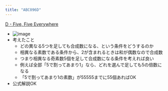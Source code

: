 ```yaml
---
title: "ABC096D"
---
```


[D - Five, Five Everywhere](https://atcoder.jp/contests/abc096/tasks/abc096_d)
- ![image](https://gyazo.com/e4a86f67947bdeacf40467275b5a5827/thumb/1000)
- 考えたこと
    - どの異なる5つを足しても合成数になる、という条件をどうするのか
    - 相異なる素数である条件から、2が含まれるときは和が偶数なので合成数
    - つまり相異なる奇素数5個を足して合成数になる条件を考えれば良い
    - 例えば全部「5で割ってあまり1」なら、どれを選んで足しても5の倍数になる
    - 「5で割ってあまり1の素数」が55555までに55個あればOK
- 公式解説OK
